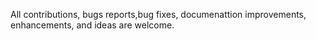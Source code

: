 All contributions, bugs reports,bug fixes, documenattion improvements, enhancements, and ideas are welcome.
